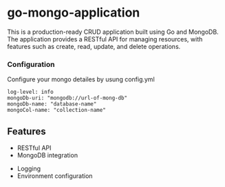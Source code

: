 # go-mongo-application

This is a production-ready CRUD application built using Go and MongoDB. The application provides a RESTful API for managing resources, with features such as create, read, update, and delete operations.

### Configuration

Configure your mongo detailes by usung config.yml

```ssh
log-level: info
mongoDb-uri: "mongodb://url-of-mong-db"
mongoDb-name: "database-name"
mongoCol-name: "collection-name"
```

## Features

- RESTful API
- MongoDB integration
<!-- - JWT Authentication
- Input validation
- Error handling -->
- Logging
- Environment configuration

